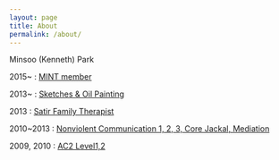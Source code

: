 ```yaml
---
layout: page
title: About
permalink: /about/
---
```


Minsoo (Kenneth) Park

2015~ : [MINT member](http://www.motivationalinterviewing.org/profile/minsoopark)

2013~ : [Sketches & Oil Painting](https://goo.gl/photos/MSSJDfkRJFCWnksdA)

2013 : [Satir Family Therapist](http://satir.withch.kr/sub2_1.php)

2010~2013 : [Nonviolent Communication 1, 2, 3, Core Jackal, Mediation](https://www.krnvc.org:5009/)

2009, 2010 : [AC2 Level1,2](http://www.ac2.kr/)
